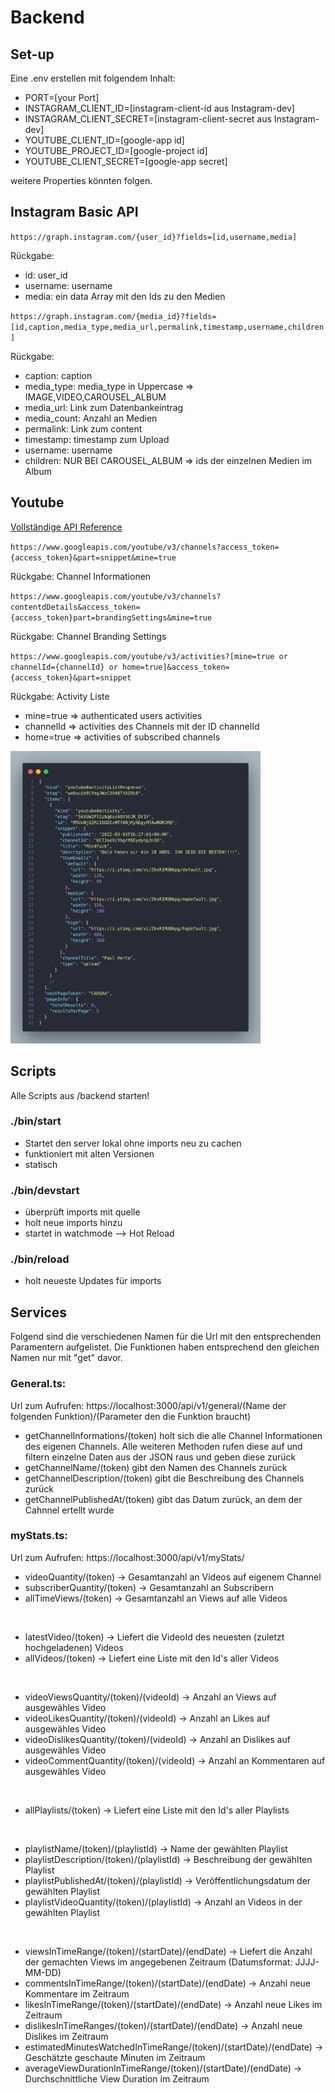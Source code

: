 # Backend

## Set-up

Eine .env erstellen mit folgendem Inhalt:

- PORT=[your Port]
- INSTAGRAM_CLIENT_ID=[instagram-client-id aus Instagram-dev]
- INSTAGRAM_CLIENT_SECRET=[instagram-client-secret aus Instagram-dev]
- YOUTUBE_CLIENT_ID=[google-app id]
- YOUTUBE_PROJECT_ID=[google-project id]
- YOUTUBE_CLIENT_SECRET=[google-app secret]

weitere Properties könnten folgen.

## Instagram Basic API

`https://graph.instagram.com/{user_id}?fields=[id,username,media]`

Rückgabe:

- id: user_id
- username: username
- media: ein data Array mit den Ids zu den Medien

`https://graph.instagram.com/{media_id}?fields=[id,caption,media_type,media_url,permalink,timestamp,username,children]`

Rückgabe:

- caption: caption
- media_type: media_type in Uppercase => IMAGE,VIDEO,CAROUSEL_ALBUM
- media_url: Link zum Datenbankeintrag
- media_count: Anzahl an Medien
- permalink: Link zum content
- timestamp: timestamp zum Upload
- username: username
- children: NUR BEI CAROUSEL_ALBUM => ids der einzelnen Medien im Album

## Youtube  

[Vollständige API Reference](https://developers.google.com/youtube/v3/docs)

`https://www.googleapis.com/youtube/v3/channels?access_token={access_token}&part=snippet&mine=true`

Rückgabe: Channel Informationen

`https://www.googleapis.com/youtube/v3/channels?contentdDetails&access_token={access_token}part=brandingSettings&mine=true`

Rückgabe: Channel Branding Settings

`https://www.googleapis.com/youtube/v3/activities?[mine=true or channelId={channelId} or home=true]&access_token={access_token}&part=snippet`

Rückgabe: Activity Liste

- mine=true => authenticated users activities
- channelId => activities des Channels mit der ID channelId
- home=true => activities of subscribed channels

<img src="code.png" alt="example response" style="width:400px;"/>

## Scripts

Alle Scripts aus /backend starten!

### ./bin/start

- Startet den server lokal ohne imports neu zu cachen
- funktioniert mit alten Versionen
- statisch

### ./bin/devstart

- überprüft imports mit quelle
- holt neue imports hinzu
- startet in watchmode --> Hot Reload

### ./bin/reload

- holt neueste Updates für imports

## Services
Folgend sind die verschiedenen Namen für die Url mit den entsprechenden Paramentern aufgelistet. Die Funktionen haben entsprechend den gleichen Namen nur mit "get" davor.

### General.ts:
Url zum Aufrufen: https://localhost:3000/api/v1/general/(Name der folgenden Funktion)/(Parameter den die Funktion braucht)
</br>

- getChannelInformations/(token) holt sich die alle Channel Informationen des eigenen Channels. Alle weiteren Methoden rufen diese auf und filtern einzelne Daten aus der JSON raus und geben diese zurück
- getChannelName/(token) gibt den Namen des Channels zurück
- getChannelDescription/(token) gibt die Beschreibung des Channels zurück
- getChannelPublishedAt/(token) gibt das Datum zurück, an dem der Cahnnel ertellt wurde

### myStats.ts:
Url zum Aufrufen: https://localhost:3000/api/v1/myStats/

- videoQuantity/(token) -> Gesamtanzahl an Videos auf eigenem Channel 
- subscriberQuantity/(token) -> Gesamtanzahl an Subscribern 
- allTimeViews/(token) -> Gesamtanzahl an Views auf alle Videos
</br>

- latestVideo/(token) -> Liefert die VideoId des neuesten (zuletzt hochgeladenen) Videos
- allVideos/(token) -> Liefert eine Liste mit den Id's aller Videos 
<br/>

- videoViewsQuantity/(token)/(videoId) -> Anzahl an Views auf ausgewähles Video
- videoLikesQuantity/(token)/(videoId) -> Anzahl an Likes auf ausgewähles Video
- videoDislikesQuantity/(token)/(videoId) -> Anzahl an Dislikes auf ausgewähles Video
- videoCommentQuantity/(token)/(videoId) -> Anzahl an Kommentaren auf ausgewähles Video
<br/>

- allPlaylists/(token) -> Liefert eine Liste mit den Id's aller Playlists
<br/>

- playlistName/(token)/(playlistId) -> Name der gewählten Playlist
- playlistDescription/(token)/(playlistId) -> Beschreibung der gewählten Playlist
- playlistPublishedAt/(token)/(playlistId) -> Veröffentlichungsdatum der gewählten Playlist
- playlistVideoQuantity/(token)/(playlistId) -> Anzahl an Videos in der gewählten Playlist
<br/>

- viewsInTimeRange/(token)/(startDate)/(endDate) -> Liefert die Anzahl der gemachten Views im angegebenen Zeitraum (Datumsformat: JJJJ-MM-DD)
- commentsInTimeRange/(token)/(startDate)/(endDate) -> Anzahl neue Kommentare im Zeitraum
- likesInTimeRange/(token)/(startDate)/(endDate) -> Anzahl neue Likes im Zeitraum
- dislikesInTimeRanges/(token)/(startDate)/(endDate) -> Anzahl neue Dislikes im Zeitraum
- estimatedMinutesWatchedInTimeRange/(token)/(startDate)/(endDate) -> Geschätzte geschaute Minuten im Zeitraum
- averageViewDurationInTimeRange/(token)/(startDate)/(endDate) -> Durchschnittliche View Duration im Zeitraum
